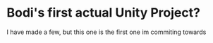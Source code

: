 # Bodi's first actual Unity Project?

I have made a few, but this one is the first one im commiting towards
